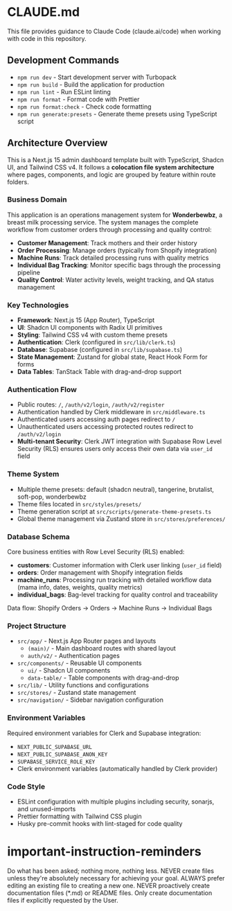 # CLAUDE.md

This file provides guidance to Claude Code (claude.ai/code) when working with code in this repository.

## Development Commands

- `npm run dev` - Start development server with Turbopack
- `npm run build` - Build the application for production
- `npm run lint` - Run ESLint linting
- `npm run format` - Format code with Prettier
- `npm run format:check` - Check code formatting
- `npm run generate:presets` - Generate theme presets using TypeScript script

## Architecture Overview

This is a Next.js 15 admin dashboard template built with TypeScript, Shadcn UI, and Tailwind CSS v4. It follows a **colocation file system architecture** where pages, components, and logic are grouped by feature within route folders.

### Business Domain

This application is an operations management system for **Wonderbewbz**, a breast milk processing service. The system manages the complete workflow from customer orders through processing and quality control:

- **Customer Management**: Track mothers and their order history
- **Order Processing**: Manage orders (typically from Shopify integration)
- **Machine Runs**: Track detailed processing runs with quality metrics
- **Individual Bag Tracking**: Monitor specific bags through the processing pipeline
- **Quality Control**: Water activity levels, weight tracking, and QA status management

### Key Technologies

- **Framework**: Next.js 15 (App Router), TypeScript
- **UI**: Shadcn UI components with Radix UI primitives
- **Styling**: Tailwind CSS v4 with custom theme presets
- **Authentication**: Clerk (configured in `src/lib/clerk.ts`)
- **Database**: Supabase (configured in `src/lib/supabase.ts`)
- **State Management**: Zustand for global state, React Hook Form for forms
- **Data Tables**: TanStack Table with drag-and-drop support

### Authentication Flow

- Public routes: `/`, `/auth/v2/login`, `/auth/v2/register`
- Authentication handled by Clerk middleware in `src/middleware.ts`
- Authenticated users accessing auth pages redirect to `/`
- Unauthenticated users accessing protected routes redirect to `/auth/v2/login`
- **Multi-tenant Security**: Clerk JWT integration with Supabase Row Level Security (RLS) ensures users only access their own data via `user_id` field

### Theme System

- Multiple theme presets: default (shadcn neutral), tangerine, brutalist, soft-pop, wonderbewbz
- Theme files located in `src/styles/presets/`
- Theme generation script at `src/scripts/generate-theme-presets.ts`
- Global theme management via Zustand store in `src/stores/preferences/`

### Database Schema

Core business entities with Row Level Security (RLS) enabled:

- **customers**: Customer information with Clerk user linking (`user_id` field)
- **orders**: Order management with Shopify integration fields
- **machine_runs**: Processing run tracking with detailed workflow data (mama info, dates, weights, quality metrics)
- **individual_bags**: Bag-level tracking for quality control and traceability

Data flow: Shopify Orders → Orders → Machine Runs → Individual Bags

### Project Structure

- `src/app/` - Next.js App Router pages and layouts
  - `(main)/` - Main dashboard routes with shared layout
  - `auth/v2/` - Authentication pages
- `src/components/` - Reusable UI components
  - `ui/` - Shadcn UI components
  - `data-table/` - Table components with drag-and-drop
- `src/lib/` - Utility functions and configurations
- `src/stores/` - Zustand state management
- `src/navigation/` - Sidebar navigation configuration

### Environment Variables

Required environment variables for Clerk and Supabase integration:

- `NEXT_PUBLIC_SUPABASE_URL`
- `NEXT_PUBLIC_SUPABASE_ANON_KEY`
- `SUPABASE_SERVICE_ROLE_KEY`
- Clerk environment variables (automatically handled by Clerk provider)

### Code Style

- ESLint configuration with multiple plugins including security, sonarjs, and unused-imports
- Prettier formatting with Tailwind CSS plugin
- Husky pre-commit hooks with lint-staged for code quality

# important-instruction-reminders

Do what has been asked; nothing more, nothing less.
NEVER create files unless they're absolutely necessary for achieving your goal.
ALWAYS prefer editing an existing file to creating a new one.
NEVER proactively create documentation files (\*.md) or README files. Only create documentation files if explicitly requested by the User.
